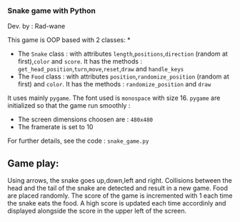 ### Snake game with Python

Dev. by : Rad-wane

This game is OOP based with 2 classes:
* 
* The `Snake` class : with attributes `length`,`positions`,`direction` (random at first),`color` and `score`. It has the methods : `get_head_position`,`turn`,`move`,`reset`,`draw` and `handle_keys`
* The `Food` class : with attributes `position`,`randomize_position` (random at first) and `color`. It has the methods : `randomize_position` and `draw`

It uses mainly `pygame`. The font used is `monospace` with size 16.
`pygame` are initialized so that the game run smoothly :
* The screen dimensions choosen are : `480x480`
* The framerate is set to 10

For further details, see the code : `snake_game.py`

## Game play:

Using arrows, the snake goes up,down,left and right. Collisions between the head and the tail of the snake are detected and result in a new game. 
Food are placed randomly. The score of the game is incremented with 1 each time the snake eats the food. 
A high score is updated each time accordinly and displayed alongside the score in the upper left of the screen. 

 
